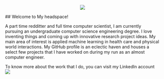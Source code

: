 <p align="center"><img src="https://media.giphy.com/media/xUOrw1avEiJvQJlo76/giphy.gif"></p>
## Welcome to My headspace!
<p>A part time redditter and full time computer scientist, I am currently pursuing an undergraduate computer science engineering degree. I love inventing things and coming up with innovative research project ideas. My main area of interest is applied machine learning in health care and physical world interactions. My GitHub profile is an eclectic haven and houses a select few projects that I have worked on during my run as an almost computer engineer.
</p>
<p> To know more about the work that I do, you can visit my LinkedIn account <img src="https://raw.githubusercontent.com/MartinHeinz/MartinHeinz/master/linkedin-3-16.png">
